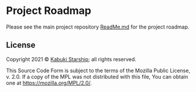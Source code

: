 # Project Roadmap

Please see the main project repository [ReadMe.md](../ReadMe.md#Project-Roadmap) for the project roadmap.

## License

Copyright 2021 © [Kabuki Starship](https://kabukistarship.com); all rights reserved.

This Source Code Form is subject to the terms of the Mozilla Public License, v. 2.0. If a copy of the MPL was not distributed with this file, You can obtain one at <https://mozilla.org/MPL/2.0/>.
